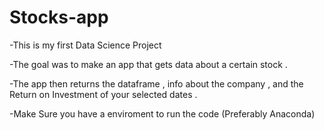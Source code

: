 # Stocks-app
-This is my first Data Science Project 

-The goal was to make an app that gets data about a certain stock .

-The app then returns the dataframe , info about the company , and the Return on Investment of your selected dates .

-Make Sure you have a enviroment to run the code (Preferably Anaconda)
